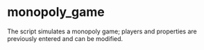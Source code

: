 # monopoly_game
The script simulates a monopoly game; players and properties are previously entered and can be modified.
